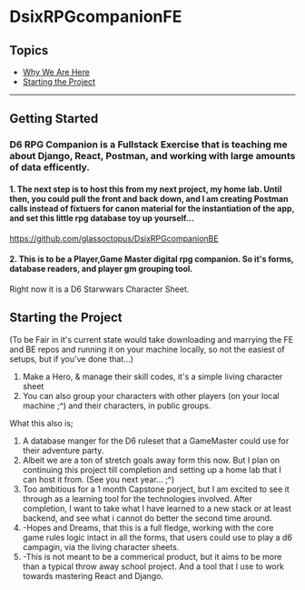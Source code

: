 # DsixRPGcompanionFE

## Topics
- [Why We Are Here](#getting-started)
- [Starting the Project](#starting-the-project)
___
## Getting Started
### D6 RPG Companion is a Fullstack Exercise that is teaching me about Django, React, Postman, and working with large amounts of data efficently. 
#### 1. The next step is to host this from my next project, my home lab. Until then, you could pull the front and back down, and I am creating Postman calls instead of fixtuers for canon material for the instantiation of the app, and set this little rpg database toy up yourself... 
https://github.com/glassoctopus/DsixRPGcompanionBE

#### 2. This is to be a Player,Game Master digital rpg companion. So it's forms, database readers, and player gm grouping tool. 
Right now it is a D6 Starwwars Character Sheet. 

## Starting the Project
(To be Fair in it's current state would take downloading and marrying the FE and BE repos and running it on your machine locally, so not the easiest of setups, but if you've done that...)
1. Make a Hero, & manage their skill codes, it's a simple living character sheet
2. You can also group your characters with other players (on your local machine ;^) and their characters, in public groups.  
   
What this also is;
1. A database manger for the D6 ruleset that a GameMaster could use for their adventure party.
2. Albeit we are a ton of stretch goals away form this now. But I plan on continuing this project till completion and setting up a home lab that I can host it from. (See you next year... ;^)
3. Too ambitious for a 1 month Capstone porject, but I am excited to see it through as a learning tool for the technologies involved. After completion, I want to take what I have learned to a new stack or at least backend, and see what i cannot do better the second time around.
4. -Hopes and Dreams, that this is a full fledge, working with the core game rules logic intact in all the forms, that users could use to play a d6 campagin, via the living character sheets.
5. -This is not meant to be a commerical product, but it aims to be more than a typical throw away school project. And a tool that I use to work towards mastering React and Django. 


